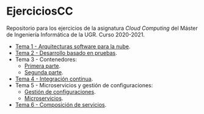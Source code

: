# EjerciciosCC

Repositorio para los ejercicios de la asignatura *Cloud Computing* del Máster de Ingeniería Informática de la UGR. Curso 2020-2021.

- [Tema 1 - Arquitecturas software para la nube](https://github.com/aure-nogueras/EjerciciosCC/blob/main/Tema1/ejercicios_tema1.md).
- [Tema 2 - Desarrollo basado en pruebas](https://github.com/aure-nogueras/EjerciciosCC/blob/main/Tema2/ejercicios_tema2.md).
- Tema 3 - Contenedores:
	- [Primera parte](https://github.com/aure-nogueras/EjerciciosCC/blob/main/Tema3/ejercicios_tema3_parte1.md).
	- [Segunda parte](https://github.com/aure-nogueras/EjerciciosCC/blob/main/Tema3/ejercicios_tema3_parte2.md).
- [Tema 4 - Integración continua](https://github.com/aure-nogueras/EjerciciosCC/blob/main/Tema4/ejercicios_tema4.md).
- Tema 5 - Microservicios y gestión de configuraciones:
	- [Gestión de configuraciones](https://github.com/aure-nogueras/EjerciciosCC/blob/main/Tema5/ejercicios_configuracion.md).
	- [Microservicios](https://github.com/aure-nogueras/EjerciciosCC/blob/main/Tema5/ejercicios_microservicios.md).
- [Tema 6 - Composición de servicios](https://github.com/aure-nogueras/EjerciciosCC/blob/main/Tema6/ejercicios_tema6.md).
